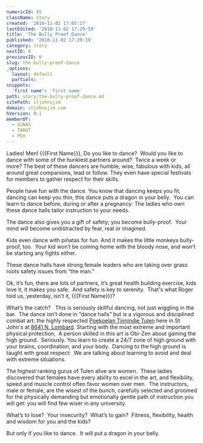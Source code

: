 ```yaml
---
numericId: 45
className: Story
created: '2010-11-02 17:05:17'
lastEdited: '2010-11-02 17:29:19'
title: 'The Bully Proof Dance'
published: '2010-11-02 17:29:19'
category: story
nextID: 0
previousID: 0
slug: the-bully-proof-dance
_options:
  layout: default
  partials: ''
snippets:
  'first name': 'first name'
path: story/the-bully-proof-dance.md
sitePath: stjohnsjim
domain: stjohnsjim.com
hVersion: 0.1
memberOf:
  - GUNAS
  - TAROT
  - PDX
---
```


Ladies! Men! {{{First Name}}}, Do you like to dance?&nbsp; Would you like to dance with some of the hunkiest partners around?&nbsp;&nbsp;Twice a week or more?&nbsp;The best of these dancers are humble, wise, fabulous with kids, all around great companions, lead or follow. They even have special festivals for members to gather respect for their skills.

People have fun with the dance. You know that dancing keeps you fit, dancing can keep you thin, this dance puts a dragon in your belly.&nbsp; You can learn to dance before, during or after a pregnancy: The ladies who own these dance halls tailor instruction to your needs.

The dance also gives you a gift of safety; you become bully-proof.&nbsp; Your mind will become undistracted by fear, real or imagined.

Kids even dance with pi&ntilde;atas for fun. And it makes the little monkeys bully-proof, too.&nbsp; Your kid won&rsquo;t be coming home with the bloody nose, and won&rsquo;t be starting any fights either.

These dance halls have strong female leaders who are taking over grass roots safety issues from &ldquo;the man.&rdquo;

Ok, it&rsquo;s fun, there are lots of partners, it&rsquo;s great health building exercise, kids love it, it makes you safe.&nbsp; And safety is key to serenity. &nbsp;That's what Roger told us, yesterday, isn't it, {{{First Name}}}?

What&rsquo;s the catch? &nbsp; This is seriously skillful dancing, not just wiggling in the bar.&nbsp; The dance isn&rsquo;t done in &ldquo;dance halls&rdquo; but is a vigorous and disciplined combat art: the highly respected [Poekoelan Tjimindie Tulen][0]&nbsp;here in St John's at&nbsp;[8641 N. Lombard][1].&nbsp;Starting with the most extreme and important physical protection,&nbsp; A person skilled in this art is Obi-Zen about gaining the high ground.&nbsp; Seriously. You learn to create a 24/7 zone of high ground with your brains, coordination, and your body. &nbsp;Dancing to the high ground is taught with great respect:&nbsp; We are talking about learning to avoid and deal with extreme situations.

The highest ranking gurus of Tulen alive are women.&nbsp; These ladies discovered that females have every ability to excel in the art, and flexibility, speed and muscle control often favor women over men.&nbsp; The instructors, male or female, are the wisest of the bunch, carefully selected and groomed for the physically demanding but emotionally gentle path of instruction you will get: you will find few wiser in any university.

What&rsquo;s to lose?&nbsp; Your insecurity?&nbsp; What&rsquo;s to gain?&nbsp; Fitness, flexibility, health and wisdom for you and the kids?

But only if you like to dance.&nbsp; It will put a dragon in your belly.

[0]: http://www.onewithheart.com/
[1]: http://www.google.com/search?rls=en&q=maps+tulen+center&ie=UTF-8&oe=UTF-8
